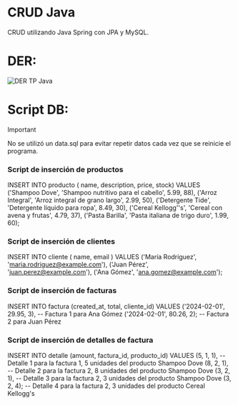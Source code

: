 # CRUD Java
CRUD utilizando Java Spring con JPA y MySQL.

# DER:

![DER TP Java](https://github.com/manuelKrivoy/facturacion-crud-springboot/assets/63810676/35442648-3e4f-4a67-b3e5-16454fab10be)



# Script DB:
> [!IMPORTANT]  
> No se utilizó un data.sql para evitar repetir datos cada vez que se reinicie el programa.


### Script de inserción de productos
INSERT INTO producto ( name, description,  price, stock) VALUES
('Shampoo Dove', 'Shampoo nutritivo para el cabello', 5.99, 88),
('Arroz Integral', 'Arroz integral de grano largo', 2.99, 50),
('Detergente Tide', 'Detergente líquido para ropa', 8.49, 30),
('Cereal Kellogg''s', 'Cereal con avena y frutas', 4.79, 37),
('Pasta Barilla', 'Pasta italiana de trigo duro', 1.99, 60);

### Script de inserción de clientes
INSERT INTO cliente ( name, email ) VALUES
('María Rodríguez', 'maria.rodriguez@example.com'),
('Juan Pérez', 'juan.perez@example.com'),
('Ana Gómez', 'ana.gomez@example.com');

### Script de inserción de facturas
INSERT INTO factura (created_at, total, cliente_id) VALUES
('2024-02-01', 29.95, 3), -- Factura 1 para Ana Gómez
('2024-02-01', 80.26, 2); -- Factura 2 para Juan Pérez

### Script de inserción de detalles de factura
INSERT INTO detalle (amount, factura_id, producto_id) VALUES
(5, 1, 1), -- Detalle 1 para la factura 1, 5 unidades del producto Shampoo Dove
(8, 2, 1), -- Detalle 2 para la factura 2, 8 unidades del producto Shampoo Dove
(3, 2, 1), -- Detalle 3 para la factura 2, 3 unidades del producto Shampoo Dove
(3, 2, 4); -- Detalle 4 para la factura 2, 3 unidades del producto Cereal Kellogg's






